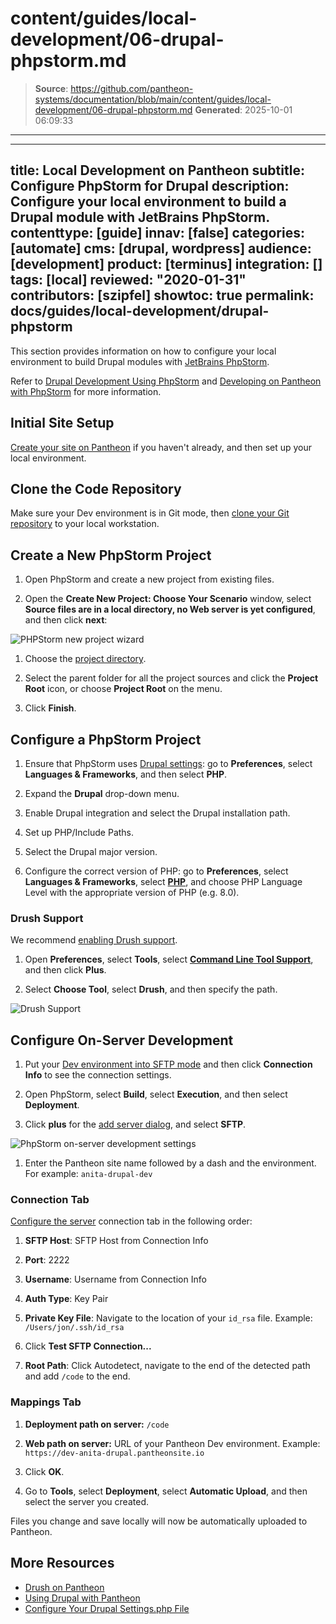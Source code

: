 # content/guides/local-development/06-drupal-phpstorm.md

> **Source**: https://github.com/pantheon-systems/documentation/blob/main/content/guides/local-development/06-drupal-phpstorm.md
> **Generated**: 2025-10-01 06:09:33

---

---
title: Local Development on Pantheon
subtitle: Configure PhpStorm for Drupal
description: Configure your local environment to build a Drupal module with JetBrains PhpStorm.
contenttype: [guide]
innav: [false]
categories: [automate]
cms: [drupal, wordpress]
audience: [development]
product: [terminus]
integration: []
tags: [local]
reviewed: "2020-01-31"
contributors: [szipfel]
showtoc: true
permalink: docs/guides/local-development/drupal-phpstorm
---

This section provides information on how to configure your local environment to build Drupal modules with [JetBrains PhpStorm](https://www.jetbrains.com/phpstorm/).

Refer to [Drupal Development Using PhpStorm](https://confluence.jetbrains.com/display/PhpStorm/Drupal+Development+using+PhpStorm) and [Developing on Pantheon with PhpStorm](https://confluence.jetbrains.com/display/PhpStorm/Developing+on+Pantheon+with+PhpStorm) for more information.

## Initial Site Setup

[Create your site on Pantheon](/guides/legacy-dashboard/create-sites) if you haven't already, and then set up your local environment.

## Clone the Code Repository

Make sure your Dev environment is in Git mode, then [clone your Git repository](/guides/git/git-config) to your local workstation.

## Create a New PhpStorm Project

1. Open PhpStorm and create a new project from existing files.

1. Open the **Create New Project: Choose Your Scenario** window, select **Source files are in a local directory, no Web server is yet configured**, and then click **next**:

  ![PHPStorm new project wizard](../../../images/phpstorm-newprojectwizard.png)

1. Choose the [project directory](https://www.jetbrains.com/help/phpstorm/create-new-project-choose-project-directory.html).

1. Select the parent folder for all the project sources and click the **Project Root** icon, or choose **Project Root** on the menu.

1. Click **Finish**.

## Configure a PhpStorm Project

1. Ensure that PhpStorm uses [Drupal settings](https://www.jetbrains.com/help/phpstorm/drupal.html): go to **Preferences**, select **Languages & Frameworks**, and then select **PHP**.

1. Expand the **Drupal** drop-down menu.

1. Enable Drupal integration and select the Drupal installation path.

1. Set up PHP/Include Paths.

1. Select the Drupal major version.

1. Configure the correct version of PHP: go to **Preferences**, select **Languages & Frameworks**, select [**PHP**](https://www.jetbrains.com/help/phpstorm/php.html), and choose PHP Language Level with the appropriate version of PHP (e.g. 8.0).

### Drush Support

We recommend [enabling Drush support](https://confluence.jetbrains.com/display/PhpStorm/Drupal+Development+using+PhpStorm#DrupalDevelopmentusingPhpStorm-DrupalCommandLineToolDrushIntegration).

1. Open **Preferences**, select **Tools**, select [**Command Line Tool Support**](https://www.jetbrains.com/help/phpstorm/command-line-tool-support.html), and then click **Plus**.

1. Select **Choose Tool**, select **Drush**, and then specify the path.

  ![Drush Support](../../../images/phpstorm-drushsupport.png)

## Configure On-Server Development

1. Put your [Dev environment into SFTP mode](/sftp) and then click **Connection Info** to see the connection settings.

1. Open PhpStorm, select **Build**, select **Execution**, and then select **Deployment**.

1. Click **plus** for the [add server dialog](https://www.jetbrains.com/help/phpstorm/add-server-dialog.html), and select **SFTP**.

  ![PhpStorm on-server development settings](../../../images/phpstorm-onserversettings.png)

1. Enter the Pantheon site name followed by a dash and the environment. For example: `anita-drupal-dev`

### Connection Tab

[Configure the server](https://www.jetbrains.com/help/phpstorm/deployment-connection-tab.html) connection tab in the following order:

1. **SFTP Host**: SFTP Host from Connection Info

1. **Port**: 2222

1. **Username**: Username from Connection Info

1. **Auth Type**: Key Pair

1. **Private Key File**: Navigate to the location of your `id_rsa` file. Example: `/Users/jon/.ssh/id_rsa`

1. Click **Test SFTP Connection...**

1. **Root Path**: Click Autodetect, navigate to the end of the detected path and add `/code` to the end.

### Mappings Tab

1. **Deployment path on server:** `/code`

1. **Web path on server:** URL of your Pantheon Dev environment. Example: `https://dev-anita-drupal.pantheonsite.io`

1. Click **OK**.

1. Go to **Tools**, select **Deployment**, select **Automatic Upload**, and then select the server you created.

Files you change and save locally will now be automatically uploaded to Pantheon.

## More Resources

- [Drush on Pantheon](/guides/drush)
- [Using Drupal with Pantheon](/develop-drupal)
- [Configure Your Drupal Settings.php File](/guides/php/settings-php)